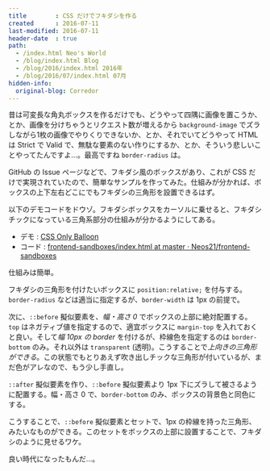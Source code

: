 ```yaml
---
title        : CSS だけでフキダシを作る
created      : 2016-07-11
last-modified: 2016-07-11
header-date  : true
path:
  - /index.html Neo's World
  - /blog/index.html Blog
  - /blog/2016/index.html 2016年
  - /blog/2016/07/index.html 07月
hidden-info:
  original-blog: Corredor
---
```


昔は可変長な角丸ボックスを作るだけでも、どうやって四隅に画像を置こうか、とか、画像を分けちゃうとリクエスト数が増えるから `background-image` でズラしながら1枚の画像でやりくりできないか、とか、それでいてどうやって HTML は Strict で Valid で、無駄な要素のない作りにするか、とか、そういう悲しいことやってたんですよ…。最高ですね `border-radius` は。

GitHub の Issue ページなどで、フキダシ風のボックスがあり、これが CSS だけで実現されていたので、簡単なサンプルを作ってみた。仕組みが分かれば、ボックスの上下左右どこにでもフキダシの三角形を設置できるはず。

以下のデモコードをドウゾ。フキダシボックスをカーソルに乗せると、フキダシチックになっている三角系部分の仕組みが分かるようにしてある。

- デモ : [CSS Only Balloon](https://neos21.github.io/frontend-sandboxes/css-only-balloon/index.html)
- コード : [frontend-sandboxes/index.html at master · Neos21/frontend-sandboxes](https://github.com/neos21/frontend-sandboxes/blob/master/css-only-balloon/index.html)

仕組みは簡単。

フキダシの三角形を付けたいボックスに `position:relative;` を付与する。`border-radius` などは適当に指定するが、`border-width` は 1px の前提で。

次に、`::before` 擬似要素を、*幅・高さ 0* でボックスの上部に絶対配置する。`top` はネガティブ値を指定するので、適宜ボックスに `margin-top` を入れておくと良い。そして*幅 10px の border* を付けるが、枠線色を指定するのは `border-bottom` のみ。それ以外は `transparent` (透明)。こうすることで*上向きの三角形ができる*。この状態でもとりあえず吹き出しチックな三角形が付いているが、まだ色がアレなので、もう少し手直し。

`::after` 擬似要素を作り、`::before` 擬似要素より 1px 下にズラして被さるように配置する。幅・高さ 0 で、`border-bottom` のみ、ボックスの背景色と同色にする。

こうすることで、`::before` 擬似要素とセットで、1px の枠線を持った三角形、みたいなものができる。このセットをボックスの上部に設置することで、フキダシのように見せるワケ。

良い時代になったもんだ…。
